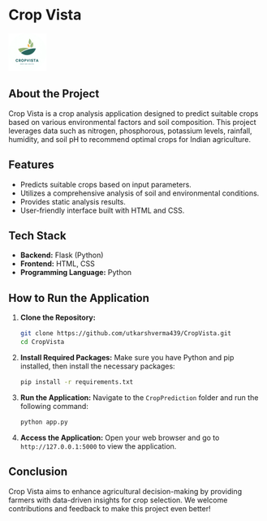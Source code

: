 # Crop Vista

![Crop Vista Logo](image/CropVista.png)

## About the Project

Crop Vista is a crop analysis application designed to predict suitable crops based on various environmental factors and soil composition. This project leverages data such as nitrogen, phosphorous, potassium levels, rainfall, humidity, and soil pH to recommend optimal crops for Indian agriculture.

## Features

- Predicts suitable crops based on input parameters.
- Utilizes a comprehensive analysis of soil and environmental conditions.
- Provides static analysis results.
- User-friendly interface built with HTML and CSS.

## Tech Stack

- **Backend:** Flask (Python)
- **Frontend:** HTML, CSS
- **Programming Language:** Python

## How to Run the Application

1. **Clone the Repository:**
   ```bash
   git clone https://github.com/utkarshverma439/CropVista.git
   cd CropVista
   ```

2. **Install Required Packages:**
   Make sure you have Python and pip installed, then install the necessary packages:
   ```bash
   pip install -r requirements.txt
   ```

3. **Run the Application:**
   Navigate to the `CropPrediction` folder and run the following command:
   ```bash
   python app.py
   ```

4. **Access the Application:**
   Open your web browser and go to `http://127.0.0.1:5000` to view the application.

## Conclusion

Crop Vista aims to enhance agricultural decision-making by providing farmers with data-driven insights for crop selection. We welcome contributions and feedback to make this project even better!

